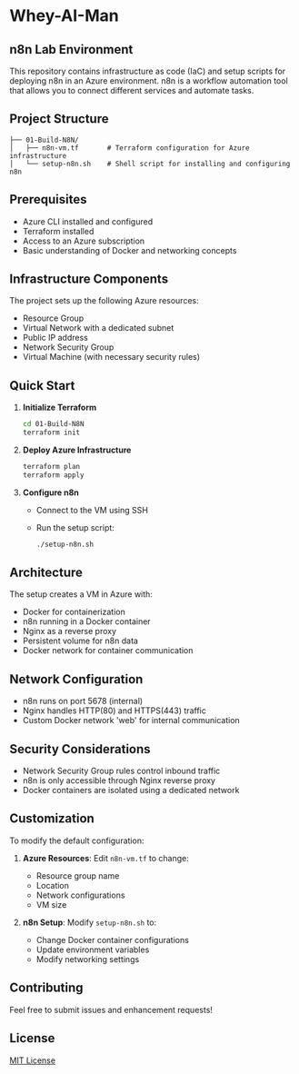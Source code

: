 # Whey-AI-Man

## n8n Lab Environment

This repository contains infrastructure as code (IaC) and setup scripts for deploying n8n in an Azure environment. n8n is a workflow automation tool that allows you to connect different services and automate tasks.

## Project Structure

```plaintext
├── 01-Build-N8N/
│   ├── n8n-vm.tf       # Terraform configuration for Azure infrastructure
│   └── setup-n8n.sh    # Shell script for installing and configuring n8n
```

## Prerequisites

- Azure CLI installed and configured
- Terraform installed
- Access to an Azure subscription
- Basic understanding of Docker and networking concepts

## Infrastructure Components

The project sets up the following Azure resources:

- Resource Group
- Virtual Network with a dedicated subnet
- Public IP address
- Network Security Group
- Virtual Machine (with necessary security rules)

## Quick Start

1. **Initialize Terraform**

   ```bash
   cd 01-Build-N8N
   terraform init
   ```

2. **Deploy Azure Infrastructure**

   ```bash
   terraform plan
   terraform apply
   ```

3. **Configure n8n**
   - Connect to the VM using SSH
   - Run the setup script:

     ```bash
     ./setup-n8n.sh
     ```

## Architecture

The setup creates a VM in Azure with:

- Docker for containerization
- n8n running in a Docker container
- Nginx as a reverse proxy
- Persistent volume for n8n data
- Docker network for container communication

## Network Configuration

- n8n runs on port 5678 (internal)
- Nginx handles HTTP(80) and HTTPS(443) traffic
- Custom Docker network 'web' for internal communication

## Security Considerations

- Network Security Group rules control inbound traffic
- n8n is only accessible through Nginx reverse proxy
- Docker containers are isolated using a dedicated network

## Customization

To modify the default configuration:

1. **Azure Resources**: Edit `n8n-vm.tf` to change:
   - Resource group name
   - Location
   - Network configurations
   - VM size

2. **n8n Setup**: Modify `setup-n8n.sh` to:
   - Change Docker container configurations
   - Update environment variables
   - Modify networking settings

## Contributing

Feel free to submit issues and enhancement requests!

## License

[MIT License](LICENSE)